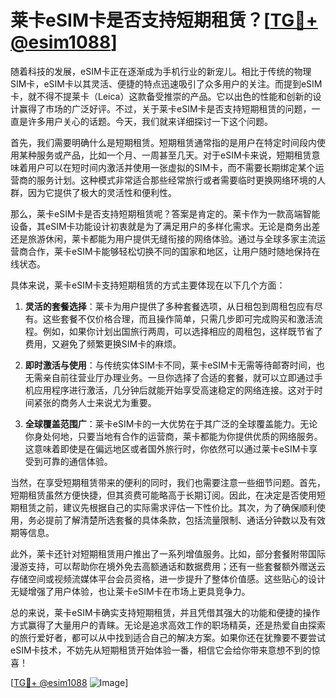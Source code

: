 # 莱卡eSIM卡是否支持短期租赁？[[TG💪+ @esim1088](https://t.me/s/esim1088)]

随着科技的发展，eSIM卡正在逐渐成为手机行业的新宠儿。相比于传统的物理SIM卡，eSIM卡以其灵活、便捷的特点迅速吸引了众多用户的关注。而提到eSIM卡，就不得不提莱卡（Leica）这款备受推崇的产品。它以出色的性能和创新的设计赢得了市场的广泛好评。不过，关于莱卡eSIM卡是否支持短期租赁的问题，一直是许多用户关心的话题。今天，我们就来详细探讨一下这个问题。

首先，我们需要明确什么是短期租赁。短期租赁通常指的是用户在特定时间段内使用某种服务或产品，比如一个月、一周甚至几天。对于eSIM卡来说，短期租赁意味着用户可以在短时间内激活并使用一张虚拟的SIM卡，而不需要长期绑定某个运营商的服务计划。这种模式非常适合那些经常旅行或者需要临时更换网络环境的人群，因为它提供了极大的灵活性和便利性。

那么，莱卡eSIM卡是否支持短期租赁呢？答案是肯定的。莱卡作为一款高端智能设备，其eSIM卡功能设计初衷就是为了满足用户的多样化需求。无论是商务出差还是旅游休闲，莱卡都能为用户提供无缝衔接的网络体验。通过与全球多家主流运营商合作，莱卡eSIM卡能够轻松切换不同的国家和地区，让用户随时随地保持在线状态。

具体来说，莱卡eSIM卡支持短期租赁的方式主要体现在以下几个方面：

1. **灵活的套餐选择**：莱卡为用户提供了多种套餐选项，从日租包到周租包应有尽有。这些套餐不仅价格合理，而且操作简单，只需几步即可完成购买和激活流程。例如，如果你计划出国旅行两周，可以选择相应的周租包，这样既节省了费用，又避免了频繁更换SIM卡的麻烦。

2. **即时激活与使用**：与传统实体SIM卡不同，莱卡eSIM卡无需等待邮寄时间，也无需亲自前往营业厅办理业务。一旦你选择了合适的套餐，就可以立即通过手机应用程序进行激活，几分钟后就能开始享受高速稳定的网络连接。这对于时间紧张的商务人士来说尤为重要。

3. **全球覆盖范围广**：莱卡eSIM卡的一大优势在于其广泛的全球覆盖能力。无论你身处何地，只要当地有合作的运营商，莱卡都能为你提供优质的网络服务。这意味着即使是在偏远地区或者国外旅行时，你依然可以通过莱卡eSIM卡享受到可靠的通信体验。

当然，在享受短期租赁带来的便利的同时，我们也需要注意一些细节问题。首先，短期租赁虽然方便快捷，但其资费可能略高于长期订阅。因此，在决定是否使用短期租赁之前，建议先根据自己的实际需求评估一下性价比。其次，为了确保顺利使用，务必提前了解清楚所选套餐的具体条款，包括流量限制、通话分钟数以及有效期等信息。

此外，莱卡还针对短期租赁用户推出了一系列增值服务。比如，部分套餐附带国际漫游支持，可以帮助你在境外免去高额通话和数据费用；还有一些套餐额外赠送云存储空间或视频流媒体平台会员资格，进一步提升了整体价值感。这些贴心的设计无疑增强了用户体验，也让莱卡eSIM卡在市场上更具竞争力。

总的来说，莱卡eSIM卡确实支持短期租赁，并且凭借其强大的功能和便捷的操作方式赢得了大量用户的青睐。无论是追求高效工作的职场精英，还是热爱自由探索的旅行爱好者，都可以从中找到适合自己的解决方案。如果你还在犹豫要不要尝试eSIM卡技术，不妨先从短期租赁开始体验一番，相信它会给你带来意想不到的惊喜！

[[TG💪+ @esim1088](https://t.me/s/esim1088) ![Image](https://i.postimg.cc/4NQfJmqS/Snipaste-2025-05-13-00-14-12.png)]
